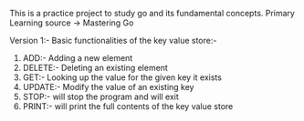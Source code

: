 This is a practice project to study go and its fundamental concepts. 
Primary Learning source -> Mastering Go

Version 1:- 
Basic functionalities of the key value store:-
1. ADD:- Adding a new element
2. DELETE:- Deleting an existing element
3. GET:- Looking up the value for the given key it exists
4. UPDATE:- Modify the value of an existing key
5. STOP:- will stop the program and will exit
6. PRINT:- will print the full contents of the key value store



